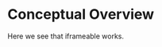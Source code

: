<!--
{
"name" : "angular-test",
"version" : "0.1",
"title" : "Angular Concepts",
"description" : "Dive into AngularJS",
"tags" : "angularjs, javascript",
"freshnessDate" : 2015-06-01,
"license" : "CC BY 3.0"
}
-->


<!-- @section -->

# Conceptual Overview

<!-- @link, "url" : "https://nodejs.org", "text": "Put to practice NodeJS", "faviconUrl" : "http://code-maven.com/img/node.png", "title": "Node with Wiki", "description": "Best description ever, take this to heart and remember it for ages to come." -->
<!-- @link, "url" : "https://nodejs.org", "text": "Install NodeJS" -->



<!-- @link, "url" : "https://www.youtube.com/watch?v=5MgBikgcWnY", "text": "Install NodeJS", "prefer" : "embed" -->
<!-- @link, "url" : "https://www.youtube.com/watch?v=5MgBikgcWnY", "text": "Install NodeJS", "prefer" : "screenshot" -->
<!-- @link, "url" : "https://www.youtube.com/watch?v=5MgBikgcWnY", "text": "Install NodeJS" -->


Here we see that iframeable works.

<!-- @link, "url" : "https://nodejs.org", "text": "Install NodeJS", "iframeable" : true -->
